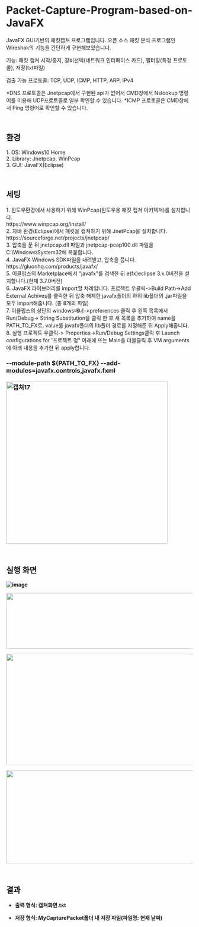 # Packet-Capture-Program-based-on-JavaFX
JavaFX GUI기반의 패킷캡쳐 프로그램입니다. 오픈 소스 패킷 분석 프로그램인 Wireshak의 기능을 간단하게 구현해보았습니다.

기능: 패킷 캡쳐 시작/중지, 장비선택(네트워크 인터페이스 카드), 필터링(특정 프로토콜), 저장(txt파일)

검출 가능 프로토콜: TCP, UDP, ICMP, HTTP, ARP, IPv4

*DNS 프로토콜은 Jnetpcap에서 구현된 api가 없어서 CMD창에서 Nslookup 명령어를 이용해 UDP프로토콜로 일부 확인할 수 있습니다.
*ICMP 프로토콜은 CMD창에서 Ping 명령어로 확인할 수 있습니다.


<h2><br>환경</h3>
1. OS: Windows10 Home</br>
2. Library: Jnetpcap, WinPcap<br>
3. GUI: JavaFX(Eclipse)</br>

<h2><br>세팅</h3>
1. 윈도우환경에서 사용하기 위해 WinPcap(윈도우용 패킷 캡쳐 아키텍쳐)를 설치합니다.<br>
 https://www.winpcap.org/install/<br>
2. 자바 환경(Eclipse)에서 패킷을 캡쳐하기 위해 JnetPcap을 설치합니다.<br>
https://sourceforge.net/projects/jnetpcap/<br>
3. 압축을 푼 뒤 jnetpcap.dll 파일과 jnetpcap-pcap100.dll 파일을 C:\Windows\System32에 복붙합니다.<br>
4. JavaFX Windows SDK파일을 내려받고, 압축을 풉니다.<br>
https://gluonhq.com/products/javafx/<br>
5. 이클립스의 Marketplace에서 "javafx"를 검색한 뒤 e(fx)eclipse 3.x.0버전을 설치합니다.(현재 3.7.0버전)<br>
6. JavaFX 라이브러리를 import할 차례입니다. 프로젝트 우클릭->Build Path->Add External Achives를 클릭한 뒤 압축 해제한 javafx폴더의 하위 lib폴더의 .jar파일을 모두 import해줍니다. (총 8개의 파일)<br>
7. 이클립스의 상단의 windows배너->preferences 클릭 후 왼쪽 목록에서 Run/Debug-> String Substitution을 클릭 한 후 새 목록을 추가하여 name을 PATH_TO_FX로, value를 javafx폴더의 lib폴더 경로를 지정해준 뒤 Apply해줍니다.<br>
8. 실행 프로젝트 우클릭-> Properties->Run/Debug Settings클릭 후 Launch configurations for '프로젝트 명" 아래에 뜨는 Main을 더블클릭 후 VM arguments에 아래 내용을 추가한 뒤 apply합니다.<br>
<b><h3>--module-path ${PATH_TO_FX} --add-modules=javafx.controls,javafx.fxml<br><br>
  
<img width="436" alt="캡쳐17" src="https://user-images.githubusercontent.com/67903177/132025357-27a75152-d1eb-43c9-828a-c7162556c042.PNG">
 <h2><br>실행 화면</h3>
 
 ![image](https://user-images.githubusercontent.com/67903177/132029217-b84bd3f2-52a8-4340-ad2e-9d65ee7070ec.png)
 
<img src="https://user-images.githubusercontent.com/67903177/132027921-7daad103-4328-401a-a930-0674a852be1d.png" width="700" height="150"/><br>
 
<img src="https://user-images.githubusercontent.com/67903177/132028766-7678313a-ca91-4369-bd4d-1566c86fd20e.png" width="800" height="300"/><br>
 
<img src="https://user-images.githubusercontent.com/67903177/132029804-d5a20e71-63c2-49e5-94ee-06aefd44ed4b.png" width="700" height="250"/><br>

 <h2><br>결과</h3>
 
   - 출력 형식: 캡쳐화면.txt
 
   - 저장 형식: MyCapturePacket폴더 내 저장 파일(파일명: 현재 날짜)
 




